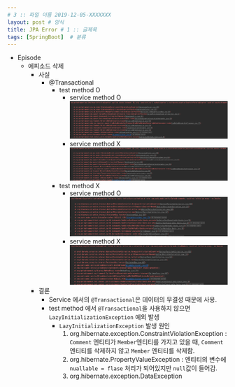 ```yaml
---
# 3 :: 파일 이름 2019-12-05-XXXXXXX  
layout: post # 양식 
title: JPA Error # 1 :: 글제목
tags: [SpringBoot]  # 분류
---
```


- Episode
  - 에피소드 삭제
    - 사실
      - @Transactional
        - test method O
          - service method O
            ![eD_tO_sO](../img/2020-05-21-JPA-ERROR/episodeDelete_t=0_s=O.png)
          - service method X
            ![eD_tO_sX](../img/2020-05-21-JPA-ERROR/episodeDelete_t=0_s=X.png)
        - test method X
          - service method O
            ![eD_tX_sO](../img/2020-05-21-JPA-ERROR/episodeDelete_t=X_s=O.png)
          - service method X
            ![eD_tX_sX](../img/2020-05-21-JPA-ERROR/episodeDelete_t=X_s=X.png)
    - 결론
      - Service 에서의 `@Transactional`은 데이터의 무결성 때문에 사용.
      - test method 에서 `@Transactional`을 사용하지 않으면 `LazyInitializationException` 예외 발생
        - `LazyInitializationException` 발생 원인
          1. org.hibernate.exception.ConstraintViolationException : `Comment` 엔티티가 `Member`엔티티를 가지고 있을 때, `Comment` 엔티티를 삭제하지 않고 `Member` 엔티티를 삭제함.
          2. org.hibernate.PropertyValueException : 엔티티의 변수에 `nuallable = flase` 처리가 되어있지만 `null`값이 들어감.
          3. org.hibernate.exception.DataException
